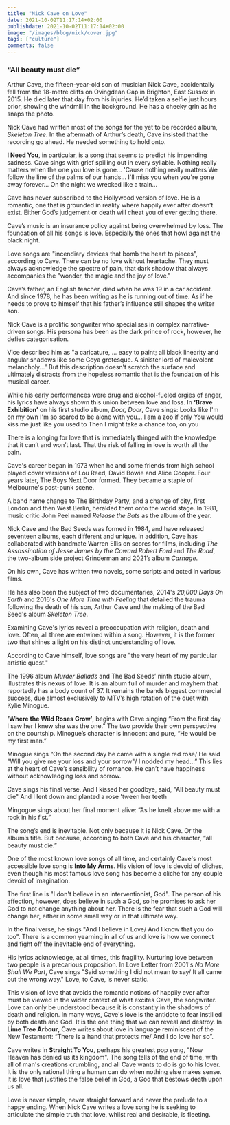 ```yaml
---
title: "Nick Cave on Love"
date: 2021-10-02T11:17:14+02:00
publishdate: 2021-10-02T11:17:14+02:00
image: "/images/blog/nick/cover.jpg"
tags: ["culture"]
comments: false
---
```


### “All beauty must die” 

Arthur Cave, the fifteen-year-old son of musician Nick Cave, accidentally fell from the 18-metre cliffs on Ovingdean Gap in Brighton, East Sussex in 2015. He died later that day from his injuries. He’d taken a selfie just hours prior, showing the windmill in the background. He has a cheeky grin as he snaps the photo. 

Nick Cave had written most of the songs for the yet to be recorded album, *Skeleton Tree*. In the aftermath of Arthur’s death, Cave insisted that the recording go ahead. He needed something to hold onto. 

**I Need You**, in particular, is a song that seems to predict his impending sadness. Cave sings with grief spilling out in every syllable. 
            Nothing really matters when the one you love is gone...
            'Cause nothing really matters
            We follow the line of the palms of our hands...
            I'll miss you when you're gone away forever...
            On the night we wrecked like a train...

Cave has never subscribed to the Hollywood version of love. He is a romantic, one that is grounded in reality where happily ever after doesn’t exist. Either God’s judgement or death will cheat you of ever getting there. 

Cave’s music is an insurance policy against being overwhelmed by loss. The foundation of all his songs is love. Especially the ones that howl against the black night. 

Love songs are "incendiary devices that bomb the heart to pieces", according to Cave. There can be no love without heartache. They must always acknowledge the spectre of pain, that dark shadow that always accompanies the "wonder, the magic and the joy of love." 

Cave’s father, an English teacher, died when he was 19 in a car accident. And since 1978, he has been writing as he is running out of time. As if he needs to prove to himself that his father’s influence still shapes the writer son. 

Nick Cave is a prolific songwriter who specialises in complex narrative-driven songs. His persona has been as the dark prince of rock, however, he defies categorisation.

Vice described him as "a caricature, ... easy to paint; all black linearity and angular shadows like some Goya grotesque. A sinister lord of malevolent melancholy..." But this description doesn’t scratch the surface and ultimately distracts from the hopeless romantic that is the foundation of his musical career. 

While his early performances were drug and alcohol-fueled orgies of anger, his lyrics have always shown this union between love and loss. In **‘Brave Exhibition’** on his first studio album, *Door, Door*, Cave sings:
            Looks like I'm on my own
            I'm so scared to be alone with you…
            I am a zoo if only
            You would kiss me just like you used to
            Then I might take a chance too, on you 

There is a longing for love that is immediately thinged with the knowledge that it can’t and won’t last. That the risk of falling in love is worth all the pain. 

Cave's career began in 1973 when he and some friends from high school played cover versions of Lou Reed, David Bowie and Alice Cooper. Four years later, The Boys Next Door formed. They became a staple of Melbourne's post-punk scene.

A band name change to The Birthday Party, and a change of city, first London and then West Berlin, heralded them onto the world stage. In 1981, music critic John Peel named *Release the Bats* as the album of the year. 

Nick Cave and the Bad Seeds was formed in 1984, and have released seventeen albums, each different and unique. In addition, Cave has collaborated with bandmate Warren Ellis on scores for films, including *The Assassination of Jesse James by the Coward Robert Ford* and *The Road*, the two-album side project Grinderman and 2021’s album *Carnage*.

On his own, Cave has written two novels, some scripts and acted in various films.

He has also been the subject of two documentaries, 2014's *20,000 Days On Earth* and 2016's *One More Time with Feeling* that detailed the trauma following the death of his son, Arthur Cave and the making of the Bad Seed's album *Skeleton Tree*.

Examining Cave's lyrics reveal a preoccupation with religion, death and love. Often, all three are entwined within a song. However, it is the former two that shines a light on his distinct understanding of love. 

According to Cave himself, love songs are "the very heart of my particular artistic quest."

The 1996 album *Murder Ballads* and The Bad Seeds’ ninth studio album, illustrates this nexus of love. It is an album full of murder and mayhem that reportedly has a body count of 37. It remains the bands biggest commercial success, due almost exclusively to MTV’s high rotation of the duet with Kylie Minogue. 

**‘Where the Wild Roses Grow’**, begins with Cave singing “From the first day I saw her I knew she was the one.” The two provide their own perspective on the courtship. Minogue’s character is innocent and pure, “He would be my first man.”   

Minogue sings “On the second day he came with a single red rose/ He said "Will you give me your loss and your sorrow"/ I nodded my head…” This lies at the heart of Cave’s sensibility of romance. He can’t have happiness without acknowledging loss and sorrow. 

Cave sings his final verse. 
            And I kissed her goodbye, said, "All beauty must die"
            And I lent down and planted a rose 'tween her teeth

Mingogue sings about her final moment alive: “As he knelt above me with a rock in his fist.”

The song’s end is inevitable. Not only because it is Nick Cave. Or the album’s title. But because, according to both Cave and his character, “all beauty must die.” 

One of the most known love songs of all time, and certainly Cave's most accessible love song is **Into My Arms**. His vision of love is devoid of cliches, even though his most famous love song has become a cliche for any couple devoid of imagination.

The first line is "I don't believe in an interventionist, God". The person of his affection, however, does believe in such a God, so he promises to ask her God to not change anything about her. There is the fear that such a God will change her, either in some small way or in that ultimate way.

In the final verse, he sings "And I believe in Love/ And I know that you do too". There is a common yearning in all of us and love is how we connect and fight off the inevitable end of everything.

His lyrics acknowledge, at all times, this fragility. Nurturing love between two people is a precarious proposition. In Love Letter from 2001's *No More Shall We Part*, Cave sings "Said something I did not mean to say/ It all came out the wrong way." Love, to Cave, is never static. 

This vision of love that avoids the romantic notions of happily ever after must be viewed in the wider context of what excites Cave, the songwriter. Love can only be understood because it is constantly in the shadows of death and religion. In many ways, Cave's love is the antidote to fear instilled by both death and God. It is the one thing that we can reveal and destroy. In **Lime Tree Arbour**, Cave writes about love in language reminiscent of the New Testament: “There is a hand that protects me/ And I do love her so”.

Cave writes in **Straight To You**, perhaps his greatest pop song, "Now Heaven has denied us its kingdom". The song tells of the end of time, with all of man's creations crumbling, and all Cave wants to do is go to his lover. It is the only rational thing a human can do when nothing else makes sense. It is love that justifies the false belief in God, a God that bestows death upon us all.

Love is never simple, never straight forward and never the prelude to a happy ending. When Nick Cave writes a love song he is seeking to articulate the simple truth that love, whilst real and desirable, is fleeting. 
